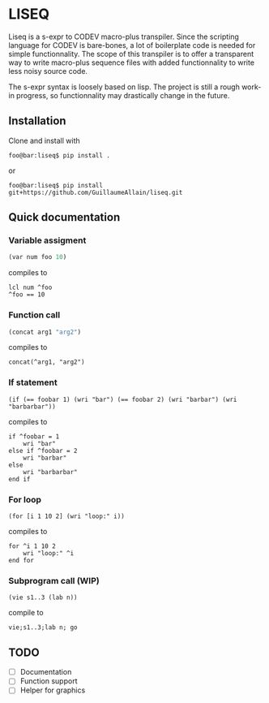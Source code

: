 # LISEQ

Liseq is a s-expr to CODEV macro-plus transpiler. Since the scripting language for CODEV is bare-bones, a lot of boilerplate code is needed for simple functionnality. The scope of this transpiler is to offer a transparent way to write macro-plus sequence files with added functionnality to write less noisy source code.

The s-expr syntax is loosely based on lisp. The project is still a rough work-in progress, so functionnality may drastically change in the future.

## Installation

Clone and install with 

```console
foo@bar:liseq$ pip install .
```
or

```console
foo@bar:liseq$ pip install git+https://github.com/GuillaumeAllain/liseq.git
```

## Quick documentation

### Variable assigment

``` lisp
(var num foo 10)
```


compiles to

``` code
lcl num ^foo
^foo == 10
```

### Function call

``` lisp
(concat arg1 "arg2")
```


compiles to

``` code
concat(^arg1, "arg2")
```

### If statement

```{.lisp}
(if (== foobar 1) (wri "bar") (== foobar 2) (wri "barbar") (wri "barbarbar"))
```

compiles to

``` code
if ^foobar = 1
    wri "bar"
else if ^foobar = 2
    wri "barbar"
else
    wri "barbarbar"
end if
```

### For loop

```{.lisp}
(for [i 1 10 2] (wri "loop:" i))
```

compiles to

```{.code}
for ^i 1 10 2
    wri "loop:" ^i
end for
```

### Subprogram call (WIP)

```{.lisp}
(vie s1..3 (lab n))
```

compile to

```
vie;s1..3;lab n; go
```

## TODO

-   [ ] Documentation
-   [ ] Function support
-   [ ] Helper for graphics
